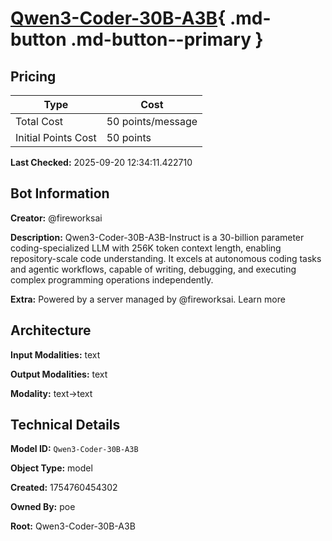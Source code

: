 # [Qwen3-Coder-30B-A3B](https://poe.com/Qwen3-Coder-30B-A3B){ .md-button .md-button--primary }

## Pricing

| Type | Cost |
|------|------|
| Total Cost | 50 points/message |
| Initial Points Cost | 50 points |

**Last Checked:** 2025-09-20 12:34:11.422710


## Bot Information

**Creator:** @fireworksai

**Description:** Qwen3-Coder-30B-A3B-Instruct is a 30-billion parameter coding-specialized LLM with 256K token context length, enabling repository-scale code understanding. It excels at autonomous coding tasks and agentic workflows, capable of writing, debugging, and executing complex programming operations independently.

**Extra:** Powered by a server managed by @fireworksai. Learn more


## Architecture

**Input Modalities:** text

**Output Modalities:** text

**Modality:** text->text


## Technical Details

**Model ID:** `Qwen3-Coder-30B-A3B`

**Object Type:** model

**Created:** 1754760454302

**Owned By:** poe

**Root:** Qwen3-Coder-30B-A3B
